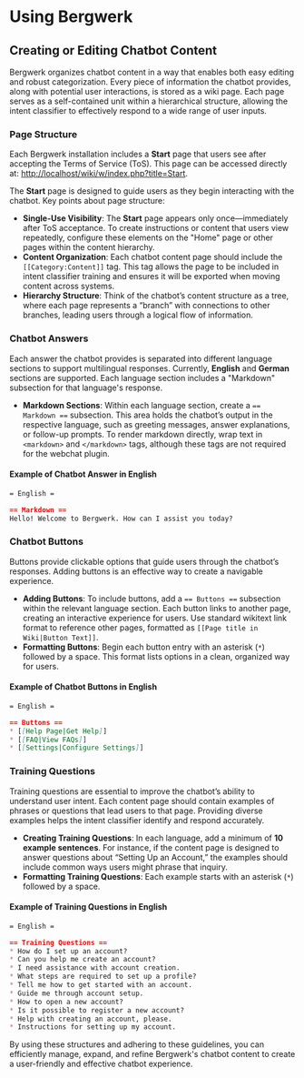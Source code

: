 
# Using Bergwerk

## Creating or Editing Chatbot Content

Bergwerk organizes chatbot content in a way that enables both easy editing and robust categorization. Every piece of information the chatbot provides, along with potential user interactions, is stored as a wiki page. Each page serves as a self-contained unit within a hierarchical structure, allowing the intent classifier to effectively respond to a wide range of user inputs.

### Page Structure

Each Bergwerk installation includes a **Start** page that users see after accepting the Terms of Service (ToS). This page can be accessed directly at:
[http://localhost/wiki/w/index.php?title=Start](http://localhost/wiki/w/index.php?title=Start).

The **Start** page is designed to guide users as they begin interacting with the chatbot. Key points about page structure:

- **Single-Use Visibility**: The **Start** page appears only once—immediately after ToS acceptance. To create instructions or content that users view repeatedly, configure these elements on the "Home" page or other pages within the content hierarchy.
- **Content Organization**: Each chatbot content page should include the `[[Category:Content]]` tag. This tag allows the page to be included in intent classifier training and ensures it will be exported when moving content across systems.
- **Hierarchy Structure**: Think of the chatbot’s content structure as a tree, where each page represents a “branch” with connections to other branches, leading users through a logical flow of information.

### Chatbot Answers

Each answer the chatbot provides is separated into different language sections to support multilingual responses. Currently, **English** and **German** sections are supported. Each language section includes a "Markdown" subsection for that language's response.

- **Markdown Sections**: Within each language section, create a `== Markdown ==` subsection. This area holds the chatbot’s output in the respective language, such as greeting messages, answer explanations, or follow-up prompts. To render markdown directly, wrap text in `<markdown>` and `</markdown>` tags, although these tags are not required for the webchat plugin.

#### Example of Chatbot Answer in English

```markdown
= English =

== Markdown ==
Hello! Welcome to Bergwerk. How can I assist you today?
```

### Chatbot Buttons

Buttons provide clickable options that guide users through the chatbot’s responses. Adding buttons is an effective way to create a navigable experience.

- **Adding Buttons**: To include buttons, add a `== Buttons ==` subsection within the relevant language section. Each button links to another page, creating an interactive experience for users. Use standard wikitext link format to reference other pages, formatted as `[[Page title in Wiki|Button Text]]`.
- **Formatting Buttons**: Begin each button entry with an asterisk (`*`) followed by a space. This format lists options in a clean, organized way for users.

#### Example of Chatbot Buttons in English

```markdown
= English =

== Buttons ==
* [[Help Page|Get Help]]
* [[FAQ|View FAQs]]
* [[Settings|Configure Settings]]
```

### Training Questions

Training questions are essential to improve the chatbot’s ability to understand user intent. Each content page should contain examples of phrases or questions that lead users to that page. Providing diverse examples helps the intent classifier identify and respond accurately.

- **Creating Training Questions**: In each language, add a minimum of **10 example sentences**. For instance, if the content page is designed to answer questions about “Setting Up an Account,” the examples should include common ways users might phrase that inquiry.
- **Formatting Training Questions**: Each example starts with an asterisk (`*`) followed by a space.

#### Example of Training Questions in English

```markdown
= English =

== Training Questions ==
* How do I set up an account?
* Can you help me create an account?
* I need assistance with account creation.
* What steps are required to set up a profile?
* Tell me how to get started with an account.
* Guide me through account setup.
* How to open a new account?
* Is it possible to register a new account?
* Help with creating an account, please.
* Instructions for setting up my account.
```

By using these structures and adhering to these guidelines, you can efficiently manage, expand, and refine Bergwerk's chatbot content to create a user-friendly and effective chatbot experience.
